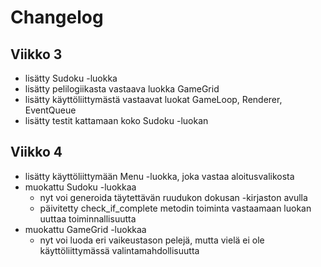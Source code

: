 # Changelog

## Viikko 3

- lisätty Sudoku -luokka
- lisätty pelilogiikasta vastaava luokka GameGrid
- lisätty käyttöliittymästä vastaavat luokat GameLoop, Renderer, EventQueue
- lisätty testit kattamaan koko Sudoku -luokan

## Viikko 4

- lisätty käyttöliittymään Menu -luokka, joka vastaa aloitusvalikosta
- muokattu Sudoku -luokkaa 
    - nyt voi generoida täytettävän ruudukon dokusan -kirjaston avulla
    - päivitetty check_if_complete metodin toiminta vastaamaan luokan uuttaa toiminnallisuutta
- muokattu GameGrid -luokkaa
    - nyt voi luoda eri vaikeustason pelejä, mutta vielä ei ole käyttöliittymässä valintamahdollisuutta
